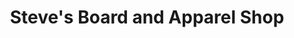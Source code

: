 ---
title: "Steve's Board and Apparel Shop"
url: /richmond/steves-board-and-apparel-shop/
shop: sports
---